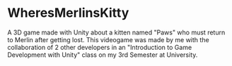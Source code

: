 # WheresMerlinsKitty
A 3D game made with Unity about a kitten named "Paws" who must return to Merlin after getting lost. This videogame was made by me with the collaboration of 2 other developers in an "Introduction to Game Development with Unity" class on my 3rd Semester at University.
